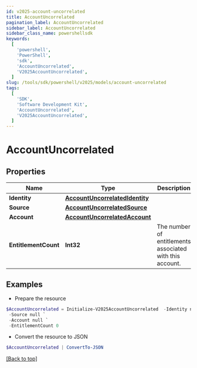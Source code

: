 ```yaml
---
id: v2025-account-uncorrelated
title: AccountUncorrelated
pagination_label: AccountUncorrelated
sidebar_label: AccountUncorrelated
sidebar_class_name: powershellsdk
keywords:
  [
    'powershell',
    'PowerShell',
    'sdk',
    'AccountUncorrelated',
    'V2025AccountUncorrelated',
  ]
slug: /tools/sdk/powershell/v2025/models/account-uncorrelated
tags:
  [
    'SDK',
    'Software Development Kit',
    'AccountUncorrelated',
    'V2025AccountUncorrelated',
  ]
---
```


# AccountUncorrelated

## Properties

| Name | Type | Description | Notes |
| --- | --- | --- | --- |
| **Identity** | [**AccountUncorrelatedIdentity**](account-uncorrelated-identity) |  | [required] |
| **Source** | [**AccountUncorrelatedSource**](account-uncorrelated-source) |  | [required] |
| **Account** | [**AccountUncorrelatedAccount**](account-uncorrelated-account) |  | [required] |
| **EntitlementCount** | **Int32** | The number of entitlements associated with this account. | [optional] |

## Examples

- Prepare the resource

```powershell
$AccountUncorrelated = Initialize-V2025AccountUncorrelated  -Identity null `
 -Source null `
 -Account null `
 -EntitlementCount 0
```

- Convert the resource to JSON

```powershell
$AccountUncorrelated | ConvertTo-JSON
```

[[Back to top]](#)
